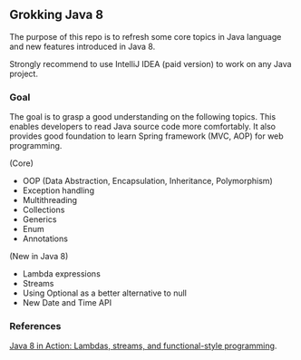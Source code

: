 ## Grokking Java 8
The purpose of this repo is to refresh some core topics in Java language and new features introduced in Java 8. <br />

Strongly recommend to use IntelliJ IDEA (paid version) to work on any Java project. <br />

### Goal
The goal is to grasp a good understanding on the following topics. 
This enables developers to read Java source code more comfortably.
It also provides good foundation to learn Spring framework (MVC, AOP) for web programming. <br />

(Core)
- OOP (Data Abstraction, Encapsulation, Inheritance, Polymorphism)
- Exception handling
- Multithreading
- Collections
- Generics
- Enum
- Annotations

(New in Java 8)
- Lambda expressions
- Streams
- Using Optional as a better alternative to null
- New Date and Time API

### References
[Java 8 in Action: Lambdas, streams, and functional-style programming](https://www.oreilly.com/library/view/java-8-in/9781617291999/).
